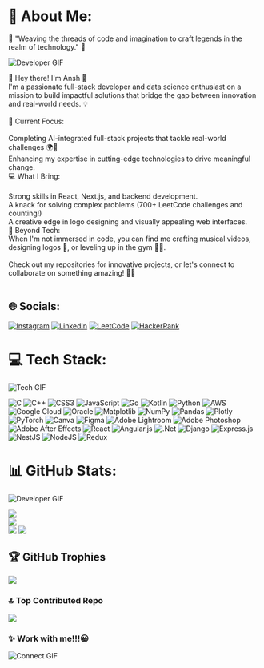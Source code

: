 # 💫 About Me:
🌌 "Weaving the threads of code and imagination to craft legends in the realm of technology." 🚀

![Developer GIF](https://i.giphy.com/media/v1.Y2lkPTc5MGI3NjExczJzaW9rNmU3N3d0eDk2cHQ4cGdncW55YWdzZHk0ZmhzNHJqamVhNyZlcD12MV9pbnRlcm5hbF9naWZfYnlfaWQmY3Q9Zw/jqVYUDkEO0sf5bllUe/giphy-downsized-large.gif)

🌟 Hey there! I'm Ansh 🚀<br>I'm a passionate full-stack developer and data science enthusiast on a mission to build impactful solutions that bridge the gap between innovation and real-world needs. 💡<br><br>🔭 Current Focus:<br><br>Completing AI-integrated full-stack projects that tackle real-world challenges 🌍🤖<br>Enhancing my expertise in cutting-edge technologies to drive meaningful change.<br>💻 What I Bring:<br><br>Strong skills in React, Next.js, and backend development.<br>A knack for solving complex problems (700+ LeetCode challenges and counting!)<br>A creative edge in logo designing and visually appealing web interfaces.<br>🌟 Beyond Tech:<br>When I'm not immersed in code, you can find me crafting musical videos, designing logos 🎨, or leveling up in the gym 🏋️‍♂️.<br><br>Check out my repositories for innovative projects, or let's connect to collaborate on something amazing! 🚀💬<br><br>


## 🌐 Socials:
[![Instagram](https://img.shields.io/badge/Instagram-%23E4405F.svg?logo=Instagram&logoColor=white)](https://instagram.com/theansh_4) [![LinkedIn](https://img.shields.io/badge/LinkedIn-%230077B5.svg?logo=linkedin&logoColor=white)](https://linkedin.com/in/ansh-soni-568059333) [![LeetCode](https://img.shields.io/badge/LeetCode-%23FFA116.svg?style=flat&logo=leetcode&logoColor=white)](https://leetcode.com/anshs_dev) [![HackerRank](https://img.shields.io/badge/HackerRank-%232EC866.svg?style=flat&logo=hackerrank&logoColor=white)](https://www.hackerrank.com/anshs_dev)


# 💻 Tech Stack:
![Tech GIF](https://i.giphy.com/media/v1.Y2lkPTc5MGI3NjExemxoemxwMmJ2cHhua2RrNHN2bzAyMW9panU3MWIxcnh4bjZxdnB0YSZlcD12MV9pbnRlcm5hbF9naWZfYnlfaWQmY3Q9Zw/br99SojJZ5rlfSYset/giphy.gif)

![C](https://img.shields.io/badge/c-%2300599C.svg?style=flat&logo=c&logoColor=white) ![C++](https://img.shields.io/badge/c++-%2300599C.svg?style=flat&logo=c%2B%2B&logoColor=white) ![CSS3](https://img.shields.io/badge/css3-%231572B6.svg?style=flat&logo=css3&logoColor=white) ![JavaScript](https://img.shields.io/badge/javascript-%23323330.svg?style=flat&logo=javascript&logoColor=%23F7DF1E) ![Go](https://img.shields.io/badge/go-%2300ADD8.svg?style=flat&logo=go&logoColor=white) ![Kotlin](https://img.shields.io/badge/kotlin-%237F52FF.svg?style=flat&logo=kotlin&logoColor=white) ![Python](https://img.shields.io/badge/python-3670A0?style=flat&logo=python&logoColor=ffdd54) ![AWS](https://img.shields.io/badge/AWS-%23FF9900.svg?style=flat&logo=amazon-aws&logoColor=white) ![Google Cloud](https://img.shields.io/badge/GoogleCloud-%234285F4.svg?style=flat&logo=google-cloud&logoColor=white) ![Oracle](https://img.shields.io/badge/Oracle-F80000?style=flat&logo=oracle&logoColor=white) ![Matplotlib](https://img.shields.io/badge/Matplotlib-%23ffffff.svg?style=flat&logo=Matplotlib&logoColor=black) ![NumPy](https://img.shields.io/badge/numpy-%23013243.svg?style=flat&logo=numpy&logoColor=white) ![Pandas](https://img.shields.io/badge/pandas-%23150458.svg?style=flat&logo=pandas&logoColor=white) ![Plotly](https://img.shields.io/badge/Plotly-%233F4F75.svg?style=flat&logo=plotly&logoColor=white) ![PyTorch](https://img.shields.io/badge/PyTorch-%23EE4C2C.svg?style=flat&logo=PyTorch&logoColor=white) ![Canva](https://img.shields.io/badge/Canva-%2300C4CC.svg?style=flat&logo=Canva&logoColor=white) ![Figma](https://img.shields.io/badge/figma-%23F24E1E.svg?style=flat&logo=figma&logoColor=white) ![Adobe Lightroom](https://img.shields.io/badge/Adobe%20Lightroom-31A8FF.svg?style=flat&logo=Adobe%20Lightroom&logoColor=white) ![Adobe Photoshop](https://img.shields.io/badge/adobe%20photoshop-%2331A8FF.svg?style=flat&logo=adobe%20photoshop&logoColor=white) ![Adobe After Effects](https://img.shields.io/badge/Adobe%20After%20Effects-9999FF.svg?style=flat&logo=Adobe%20After%20Effects&logoColor=white) ![React](https://img.shields.io/badge/react-%2320232a.svg?style=flat&logo=react&logoColor=%2361DAFB) ![Angular.js](https://img.shields.io/badge/angular.js-%23E23237.svg?style=flat&logo=angularjs&logoColor=white) ![.Net](https://img.shields.io/badge/.NET-5C2D91?style=flat&logo=.net&logoColor=white) ![Django](https://img.shields.io/badge/django-%23092E20.svg?style=flat&logo=django&logoColor=white) ![Express.js](https://img.shields.io/badge/express.js-%23404d59.svg?style=flat&logo=express&logoColor=%2361DAFB) ![NestJS](https://img.shields.io/badge/nestjs-%23E0234E.svg?style=flat&logo=nestjs&logoColor=white) ![NodeJS](https://img.shields.io/badge/node.js-6DA55F?style=flat&logo=node.js&logoColor=white) ![Redux](https://img.shields.io/badge/redux-%23593d88.svg?style=flat&logo=redux&logoColor=white)

# 📊 GitHub Stats:
![Developer GIF](https://media.tenor.com/uEqxFQjsa8J.gif)

![](https://github-readme-stats.vercel.app/api?username=anshs-dev&theme=vision-friendly-dark&hide_border=false&include_all_commits=true&count_private=true)<br/>
![](https://github-readme-streak-stats.herokuapp.com/?user=anshs-dev&theme=vision-friendly-dark&hide_border=false)<br/>
![](https://github-readme-stats.vercel.app/api/top-langs/?username=anshs-dev&theme=vision-friendly-dark&hide_border=false&include_all_commits=true&count_private=true&layout=compact)
[![](https://komarev.com/ghpvc/?username=anshs-dev&color=brightgreen&style=flat)](https://github.com/anshs-dev)


## 🏆 GitHub Trophies
![](https://github-profile-trophy.vercel.app/?username=anshs-dev&theme=dark&no-frame=false&no-bg=false&margin-w=4)

### 🔝 Top Contributed Repo
![](https://github-contributor-stats.vercel.app/api?username=anshs-dev&limit=5&theme=dark&combine_all_yearly_contributions=true)

### ✨ Work with me!!!😀
![Connect GIF](https://tenor.com/Eu0G.gif)



<!-- Proudly created with GPRM ( https://gprm.itsvg.in ) -->
